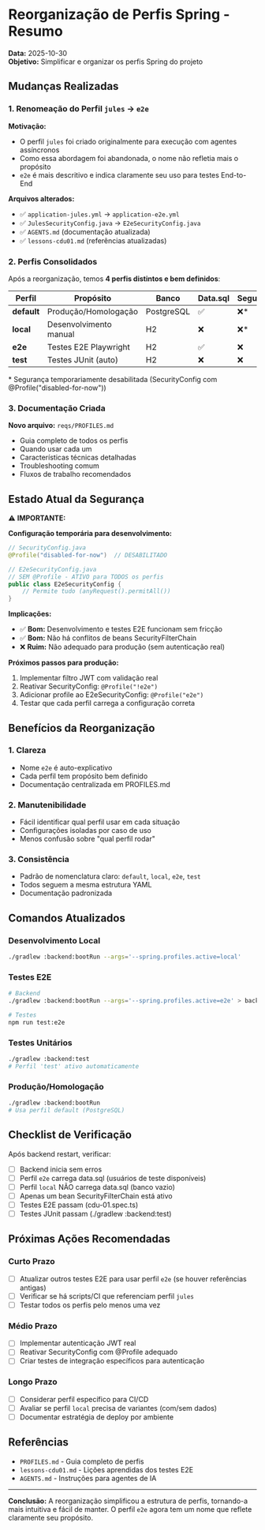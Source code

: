 # Reorganização de Perfis Spring - Resumo

**Data:** 2025-10-30  
**Objetivo:** Simplificar e organizar os perfis Spring do projeto

## Mudanças Realizadas

### 1. Renomeação do Perfil `jules` → `e2e`

**Motivação:**
- O perfil `jules` foi criado originalmente para execução com agentes assíncronos
- Como essa abordagem foi abandonada, o nome não refletia mais o propósito
- `e2e` é mais descritivo e indica claramente seu uso para testes End-to-End

**Arquivos alterados:**
- ✅ `application-jules.yml` → `application-e2e.yml`
- ✅ `JulesSecurityConfig.java` → `E2eSecurityConfig.java`
- ✅ `AGENTS.md` (documentação atualizada)
- ✅ `lessons-cdu01.md` (referências atualizadas)

### 2. Perfis Consolidados

Após a reorganização, temos **4 perfis distintos e bem definidos**:

| Perfil | Propósito | Banco | Data.sql | Segurança |
|--------|-----------|-------|----------|-----------|
| **default** | Produção/Homologação | PostgreSQL | ✅ | ❌* |
| **local** | Desenvolvimento manual | H2 | ❌ | ❌* |
| **e2e** | Testes E2E Playwright | H2 | ✅ | ❌ |
| **test** | Testes JUnit (auto) | H2 | ❌ | ❌ |

\* Segurança temporariamente desabilitada (SecurityConfig com @Profile("disabled-for-now"))

### 3. Documentação Criada

**Novo arquivo:** `reqs/PROFILES.md`
- Guia completo de todos os perfis
- Quando usar cada um
- Características técnicas detalhadas
- Troubleshooting comum
- Fluxos de trabalho recomendados

## Estado Atual da Segurança

⚠️ **IMPORTANTE:**

**Configuração temporária para desenvolvimento:**
```java
// SecurityConfig.java
@Profile("disabled-for-now")  // DESABILITADO

// E2eSecurityConfig.java  
// SEM @Profile - ATIVO para TODOS os perfis
public class E2eSecurityConfig {
    // Permite tudo (anyRequest().permitAll())
}
```

**Implicações:**
- ✅ **Bom:** Desenvolvimento e testes E2E funcionam sem fricção
- ✅ **Bom:** Não há conflitos de beans SecurityFilterChain
- ❌ **Ruim:** Não adequado para produção (sem autenticação real)

**Próximos passos para produção:**
1. Implementar filtro JWT com validação real
2. Reativar SecurityConfig: `@Profile("!e2e")`
3. Adicionar profile ao E2eSecurityConfig: `@Profile("e2e")`
4. Testar que cada perfil carrega a configuração correta

## Benefícios da Reorganização

### 1. **Clareza**
- Nome `e2e` é auto-explicativo
- Cada perfil tem propósito bem definido
- Documentação centralizada em PROFILES.md

### 2. **Manutenibilidade**
- Fácil identificar qual perfil usar em cada situação
- Configurações isoladas por caso de uso
- Menos confusão sobre "qual perfil rodar"

### 3. **Consistência**
- Padrão de nomenclatura claro: `default`, `local`, `e2e`, `test`
- Todos seguem a mesma estrutura YAML
- Documentação padronizada

## Comandos Atualizados

### Desenvolvimento Local
```bash
./gradlew :backend:bootRun --args='--spring.profiles.active=local'
```

### Testes E2E
```bash
# Backend
./gradlew :backend:bootRun --args='--spring.profiles.active=e2e' > backend.log 2>&1 &

# Testes
npm run test:e2e
```

### Testes Unitários
```bash
./gradlew :backend:test
# Perfil 'test' ativo automaticamente
```

### Produção/Homologação
```bash
./gradlew :backend:bootRun
# Usa perfil default (PostgreSQL)
```

## Checklist de Verificação

Após backend restart, verificar:

- [ ] Backend inicia sem erros
- [ ] Perfil `e2e` carrega data.sql (usuários de teste disponíveis)
- [ ] Perfil `local` NÃO carrega data.sql (banco vazio)
- [ ] Apenas um bean SecurityFilterChain está ativo
- [ ] Testes E2E passam (cdu-01.spec.ts)
- [ ] Testes JUnit passam (./gradlew :backend:test)

## Próximas Ações Recomendadas

### Curto Prazo
- [ ] Atualizar outros testes E2E para usar perfil `e2e` (se houver referências antigas)
- [ ] Verificar se há scripts/CI que referenciam perfil `jules`
- [ ] Testar todos os perfis pelo menos uma vez

### Médio Prazo
- [ ] Implementar autenticação JWT real
- [ ] Reativar SecurityConfig com @Profile adequado
- [ ] Criar testes de integração específicos para autenticação

### Longo Prazo
- [ ] Considerar perfil específico para CI/CD
- [ ] Avaliar se perfil `local` precisa de variantes (com/sem dados)
- [ ] Documentar estratégia de deploy por ambiente

## Referências

- `PROFILES.md` - Guia completo de perfis
- `lessons-cdu01.md` - Lições aprendidas dos testes E2E
- `AGENTS.md` - Instruções para agentes de IA

---

**Conclusão:** A reorganização simplificou a estrutura de perfis, tornando-a mais intuitiva e fácil de manter. O perfil `e2e` agora tem um nome que reflete claramente seu propósito.
